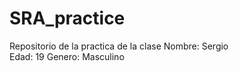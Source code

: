 # SRA_practice
Repositorio de la practica de la clase
Nombre: Sergio   
Edad: 19 
Genero: Masculino
